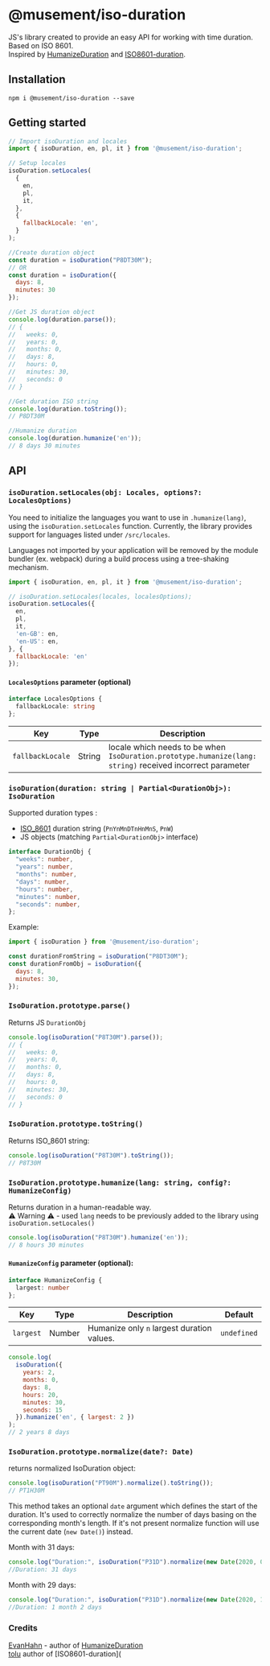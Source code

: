 # @musement/iso-duration

JS's library created to provide an easy API for working with time duration.  
Based on ISO 8601.   
Inspired by [HumanizeDuration](https://github.com/EvanHahn/HumanizeDuration.js) and [ISO8601-duration](https://github.com/tolu/ISO8601-duration).

## Installation

```
npm i @musement/iso-duration --save
```

## Getting started

```js
// Import isoDuration and locales
import { isoDuration, en, pl, it } from '@musement/iso-duration';

// Setup locales
isoDuration.setLocales(
  {
    en,
    pl,
    it,
  },
  {
    fallbackLocale: 'en',
  }
);

//Create duration object
const duration = isoDuration("P8DT30M");
// OR
const duration = isoDuration({
  days: 8,
  minutes: 30
});

//Get JS duration object
console.log(duration.parse());
// {
//   weeks: 0,
//   years: 0,
//   months: 0,
//   days: 8,
//   hours: 0,
//   minutes: 30,
//   seconds: 0
// }

//Get duration ISO string
console.log(duration.toString());
// P8DT30M

//Humanize duration 
console.log(duration.humanize('en'));
// 8 days 30 minutes
```

## API

### `isoDuration.setLocales(obj: Locales, options?: LocalesOptions)`

You need to initialize the languages you want to use in `.humanize(lang)`, using the `isoDuration.setLocales` function. Currently, the library provides support for languages listed under `/src/locales`.

Languages not imported by your application will be removed by the module bundler (ex. webpack) during a build process using a tree-shaking mechanism.

```js
import { isoDuration, en, pl, it } from '@musement/iso-duration';

// isoDuration.setLocales(locales, localesOptions);
isoDuration.setLocales({
  en,
  pl,
  it,
  'en-GB': en,
  'en-US': en,  
}, {
  fallbackLocale: 'en'
});
```

#### `LocalesOptions` parameter (optional)

```ts
interface LocalesOptions {
  fallbackLocale: string
};
```

| Key              | Type   | Description                                                  | Default     |
| ---------------- | ------ | ------------------------------------------------------------ | ----------- |
| `fallbackLocale` | String | locale which needs to be when `IsoDuration.prototype.humanize(lang: string)` received incorrect parameter | `undefined` |


### `isoDuration(duration: string | Partial<DurationObj>): IsoDuration`

Supported duration types :

* [ISO_8601](https://en.wikipedia.org/wiki/ISO_8601#Durations) duration string (`PnYnMnDTnHnMnS`, `PnW`)
* JS objects (matching `Partial<DurationObj>` interface)

```ts
interface DurationObj {
  "weeks": number,
  "years": number,
  "months": number,
  "days": number,
  "hours": number,
  "minutes": number,
  "seconds": number,
};
```

Example:

```js
import { isoDuration } from '@musement/iso-duration';

const durationFromString = isoDuration("P8DT30M");
const durationFromObj = isoDuration({
  days: 8,
  minutes: 30,
});
```

### `IsoDuration.prototype.parse()`

Returns JS `DurationObj`

```js
console.log(isoDuration("P8T30M").parse());
// {
//   weeks: 0,
//   years: 0,
//   months: 0,
//   days: 8,
//   hours: 0,
//   minutes: 30,
//   seconds: 0
// }
```

### `IsoDuration.prototype.toString()`

Returns ISO_8601 string:

```js
console.log(isoDuration("P8T30M").toString());
// P8T30M
```

### `IsoDuration.prototype.humanize(lang: string, config?: HumanizeConfig)`

Returns duration in a human-readable way.   
⚠ Warning ⚠ - used `lang` needs to be previously added to the library using `isoDuration.setLocales()`

```js
console.log(isoDuration("P8T30M").humanize('en'));
// 8 hours 30 minutes
```

#### `HumanizeConfig` parameter (optional):

```ts
interface HumanizeConfig {
  largest: number
};
```

| Key       | Type   | Description                                | Default     |
| --------- | ------ | ------------------------------------------ | ----------- |
| `largest` | Number | Humanize only `n` largest duration values. | `undefined` |

```js
console.log(
  isoDuration({
    years: 2,
    months: 0,
    days: 8,
    hours: 20,
    minutes: 30,
    seconds: 15
  }).humanize('en', { largest: 2 })
);
// 2 years 8 days
```

### `IsoDuration.prototype.normalize(date?: Date)`

returns normalized IsoDuration object:

```js
console.log(isoDuration("PT90M").normalize().toString());
// PT1H30M
```

This method takes an optional `date` argument which defines the start of the duration. It's used to correctly normalize the number of days basing on the corresponding month's length.
If it's not present normalize function will use the current date (`new Date()`) instead.

Month with 31 days:

```js
console.log("Duration:", isoDuration("P31D").normalize(new Date(2020, 0, 1)).humanize('en'));
//Duration: 31 days
```

Month with 29 days:

```js
console.log("Duration:", isoDuration("P31D").normalize(new Date(2020, 1, 1)).humanize('en'));
//Duration: 1 month 2 days
```

### Credits

[EvanHahn](https://github.com/EvanHahn) - author of [HumanizeDuration](https://github.com/EvanHahn/HumanizeDuration.js)   
[tolu](https://github.com/tolu) author of [ISO8601-duration](
